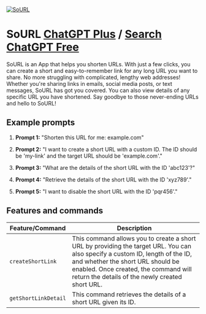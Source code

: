 
[![SoURL](https://files.oaiusercontent.com/file-idYtQfoFuMihwuN3JmHophyo?se=2123-10-18T06%3A46%3A53Z&sp=r&sv=2021-08-06&sr=b&rscc=max-age%3D31536000%2C%20immutable&rscd=attachment%3B%20filename%3Dcb73f306-cd85-4e4b-a98b-58bb1b033a4c.png&sig=qEHUnGyuW2Z9v6w4Lhieme/I0Hb03IRc0eP0QOBd/Jg%3D)](https://chat.openai.com/g/g-Hiqa5V2Ef-sourl)

# SoURL [ChatGPT Plus](https://chat.openai.com/g/g-Hiqa5V2Ef-sourl) / [Search ChatGPT Free](https://gptcall.net/index.html#/?search=SoURL)

SoURL is an App that helps you shorten URLs. With just a few clicks, you can create a short and easy-to-remember link for any long URL you want to share. No more struggling with complicated, lengthy web addresses! Whether you're sharing links in emails, social media posts, or text messages, SoURL has got you covered. You can also view details of any specific URL you have shortened. Say goodbye to those never-ending URLs and hello to SoURL!

## Example prompts

1. **Prompt 1:** "Shorten this URL for me: example.com"

2. **Prompt 2:** "I want to create a short URL with a custom ID. The ID should be 'my-link' and the target URL should be 'example.com'."

3. **Prompt 3:** "What are the details of the short URL with the ID 'abc123'?"

4. **Prompt 4:** "Retrieve the details of the short URL with the ID 'xyz789'."

5. **Prompt 5:** "I want to disable the short URL with the ID 'pqr456'."


## Features and commands

| Feature/Command | Description |
| --- | --- |
| `createShortLink` | This command allows you to create a short URL by providing the target URL. You can also specify a custom ID, length of the ID, and whether the short URL should be enabled. Once created, the command will return the details of the newly created short URL. |
| `getShortLinkDetail` | This command retrieves the details of a short URL given its ID. |



